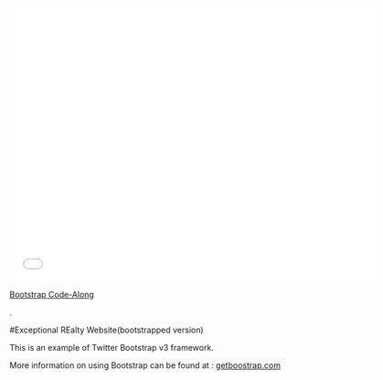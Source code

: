 

<iframe width="640" height="480" src="//www.youtube.com/embed/o5UCDvaNLd8?rel=0&modestbranding=1" frameborder="0" allowfullscreen></iframe>

<p><a href="https://www.youtube.com/watch?v=o5UCDvaNLd8">Bootstrap Code-Along</a></p>.

#Exceptional REalty Website(bootstrapped version)

This is an example of Twitter Bootstrap v3 framework.

More information on using Bootstrap can be found at : [getboostrap.com](http://getbootstrap.com)